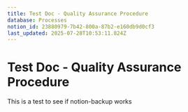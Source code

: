 ```yaml
---
title: Test Doc - Quality Assurance Procedure
database: Processes
notion_id: 23880979-7b42-800a-87b2-e160db9d0cf3
last_updated: 2025-07-28T10:53:11.824Z
---
```


# Test Doc - Quality Assurance Procedure


This is a test to see if notion-backup works

